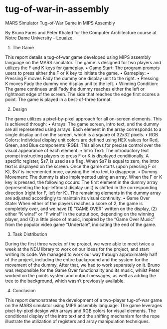 # tug-of-war-in-assembly

MARS Simulator Tug-of-War Game in MIPS Assembly

By Bruno Fares and Peter Khaled for the Computer Architecture course at Notre Dame University - Louaize.

1. The Game

This report details a tug-of-war game developed using MIPS assembly language on the MARS 
simulator. The game is designed for two players and utilizes the F and K keys for gameplay. 
• Game Start: The program prompts users to press either the F or K key to initiate the 
game. 
• Gameplay: 
• Pressing F moves Fady the dummy one display unit to the right. 
• Pressing K moves Fady the dummy one display unit to the left. 
• Winning Condition: The game continues until Fady the dummy reaches either the left or 
rightmost edge of the screen. The side that reaches the edge first scores a point. The game 
is played in a best-of-three format. 

2. Design

The game utilizes a pixel-by-pixel approach for all on-screen elements. This is achieved through: 
• Arrays: The game screen, intro text, and the dummy are all represented using arrays. 
Each element in the array corresponds to a single display unit on the screen, which is a 
square of 32x32 pixels. 
• RGB Colors: Individual display unit colors are defined using HEX values for Red, Green, 
and Blue components (RGB). This allows for precise control over the visual appearance 
of each element. 
• Intro Text: The introductory text prompt instructing players to press F or K is displayed 
conditionally. A specific register, $s7, is used as a flag. When $s7 is equal to zero, the 
intro text is displayed on the screen. Once the game starts (upon pressing F or K), $s7 is 
incremented once, causing the intro text to disappear. 
• Dummy Movement: The dummy is also implemented using an array. When the F or K 
key is pressed, the following occurs: The first element in the dummy array (representing 
the top-leftmost display unit) is shifted in the corresponding direction (right for F, left for 
K). The remaining elements in the dummy array are adjusted accordingly to maintain its 
visual continuity. 
• Game Over State: When either of the players reaches a score of 2, the game is completely 
over, and we have (1) “GAME OVER” written on the display, (2) either “K wins!” or “F 
wins!” in the output box, depending on the winning player, and (3) a little piece of music, 
inspired by the “Game Over Music” from the popular video game “Undertale”, indicating 
the end of the game.
 
3. Task Distribution

During the first three weeks of the project, we were able to meet twice a week at the NDU library 
to work on our ideas for the project, and start writing its code. We managed to work our way 
through approximately half of the project, including the entire background and the system for the 
movement of the dummy. After that, we had to work separately on it. Bruno was responsible for 
the Game Over functionality and its music, whilst Peter worked on the points system and output 
messages, as well as adding the tree to the background, which wasn’t previously available. 

4. Conclusion 

This report demonstrates the development of a two-player tug-of-war game on the MARS 
simulator using MIPS assembly language. The game leverages pixel-by-pixel design with arrays 
and RGB colors for visual elements. The conditional display of the intro text and the shifting 
mechanism for the rope illustrate the utilization of registers and array manipulation techniques.
